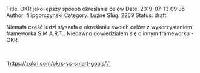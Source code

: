 Title: OKR jako lepszy sposób określania celów
Date: 2019-07-13 09:35
Author: filipgorczynski
Category: Luźne
Slug: 2269
Status: draft

Niemała część ludzi słyszała o określaniu swoich celów z wykorzystaniem frameworka S.M.A.R.T.. Niedawno dowiedziałem się o innym frameworku - OKR.

 

\`https://zokri.com/okrs-vs-smart-goals/\`

 
